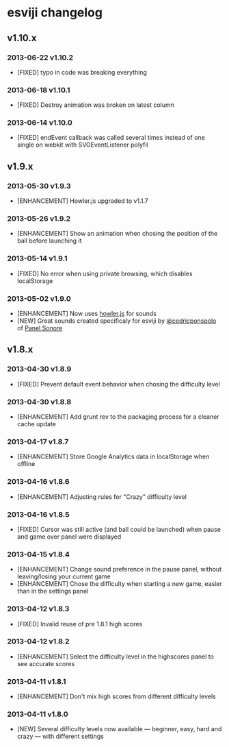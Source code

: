 # esviji changelog

## v1.10.x

### 2013-06-22 v1.10.2

- [FIXED] typo in code was breaking everything

### 2013-06-18 v1.10.1

- [FIXED] Destroy animation was broken on latest column

### 2013-06-14 v1.10.0

- [FIXED] endEvent callback was called several times instead of one single on webkit with SVGEventListener polyfil

## v1.9.x

### 2013-05-30 v1.9.3

- [ENHANCEMENT] Howler.js upgraded to v1.1.7

### 2013-05-26 v1.9.2

- [ENHANCEMENT] Show an animation when chosing the position of the ball before launching it

### 2013-05-14 v1.9.1

- [FIXED] No error when using private browsing, which disables localStorage

### 2013-05-02 v1.9.0

- [ENHANCEMENT] Now uses [howler.js](https://github.com/goldfire/howler.js) for sounds
- [NEW] Great sounds created specificaly for esviji by [@cedricponspolo](https://twitter.com/cedricponspolo) of [Panel Sonore](http://www.panel-sonore.com/)

## v1.8.x

### 2013-04-30 v1.8.9

- [FIXED] Prevent default event behavior when chosing the difficulty level

### 2013-04-30 v1.8.8

- [ENHANCEMENT] Add grunt rev to the packaging process for a cleaner cache update

### 2013-04-17 v1.8.7

- [ENHANCEMENT] Store Google Analytics data in localStorage when offline

### 2013-04-16 v1.8.6

- [ENHANCEMENT] Adjusting rules for "Crazy" difficulty level

### 2013-04-16 v1.8.5

- [FIXED] Cursor was still active (and ball could be launched) when pause and game over panel were displayed

### 2013-04-15 v1.8.4

- [ENHANCEMENT] Change sound preference in the pause panel, without leaving/losing your current game
- [ENHANCEMENT] Chose the difficulty when starting a new game, easier than in the settings panel

### 2013-04-12 v1.8.3

- [FIXED] Invalid reuse of pre 1.8.1 high scores

### 2013-04-12 v1.8.2

- [ENHANCEMENT] Select the difficulty level in the highscores panel to see accurate scores

### 2013-04-11 v1.8.1

- [ENHANCEMENT] Don't mix high scores from different difficulty levels

### 2013-04-11 v1.8.0

- [NEW] Several difficulty levels now available — beginner, easy, hard and crazy — with different settings
